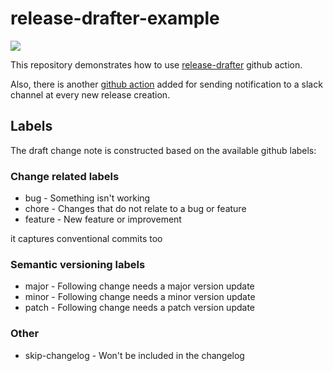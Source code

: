 # release-drafter-example

![](https://media.giphy.com/media/CDZwopbecAbIc/giphy-downsized.gif)

This repository demonstrates how to use [release-drafter](https://github.com/marketplace/actions/release-drafter) github action.

Also, there is another [github action](./.github/workflows/release_slack_notification.yml) added for sending notification to a slack channel at every new release creation.

## Labels

The draft change note is constructed based on the available github labels:

### Change related labels

- bug - Something isn't working
- chore - Changes that do not relate to a bug or feature
- feature - New feature or improvement

it captures conventional commits too

### Semantic versioning labels

- major - Following change needs a major version update
- minor - Following change needs a minor version update
- patch - Following change needs a patch version update

### Other

- skip-changelog - Won't be included in the changelog
